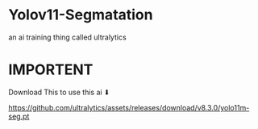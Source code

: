 # Yolov11-Segmatation
an ai training thing called ultralytics

# IMPORTENT
                          
Download This to use this ai ⬇

https://github.com/ultralytics/assets/releases/download/v8.3.0/yolo11m-seg.pt
